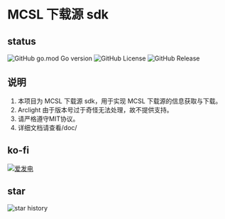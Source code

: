 # MCSL 下载源 sdk
## status
![GitHub go.mod Go version](https://img.shields.io/github/go-mod/go-version/Mr-Ao-Dragon/MCSL-Sync-Golang-SDK?style=flat-square)
![GitHub License](https://img.shields.io/github/license/Mr-Ao-Dragon/MCSL-Sync-Golang-SDK?style=flat-square)
![GitHub Release](https://img.shields.io/github/v/release/Mr-Ao-Dragon/MCSL-Sync-Golang-SDK?include_prereleases&sort=date&display_name=release&style=flat-square)
## 说明
1. 本项目为 MCSL 下载源 sdk，用于实现 MCSL 下载源的信息获取与下载。
2. Arclight 由于版本号过于奇怪无法处理，故不提供支持。
3. 请严格遵守MIT协议。
4. 详细文档请查看/doc/
## ko-fi
[![爱发电](https://pic1.afdiancdn.com/static/img/welcome/button-sponsorme.png)](https://ifdian.net/a/MrAoDragon)
## star
![star history](https://starchart.cc/Mr-Ao-Dragon/MCSL-Sync-Golang-SDK.svg)
